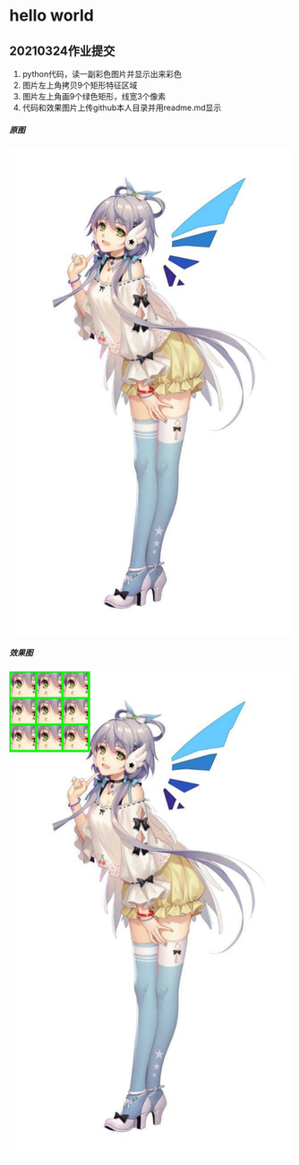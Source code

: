# hello world


  ## 20210324作业提交

  1. python代码，读一副彩色图片并显示出来彩色
  2. 图片左上角拷贝9个矩形特征区域 
  3. 图片左上角画9个绿色矩形，线宽3个像素 
  4. 代码和效果图片上传github本人目录并用readme.md显示

  ##### 原图

  ![ty1](https://github.com/ophwsjtu18/ohw21s/blob/main/axsl/homework1/ty.jpg "ty1")


  ##### 效果图

  ![ty2](https://github.com/ophwsjtu18/ohw21s/blob/main/axsl/homework1/ty_result.jpg "ty2")

